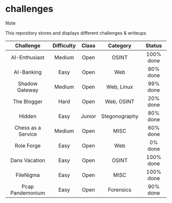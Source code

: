 # challenges

> [!Note]
> This repository stores and displays different challenges & writeups

| Challenge | Difficulty | Class | Category | Status |
|:--------: | :--------: | :---: | :------: | :----: |
| AI-Enthusiast | Medium | Open | OSINT | 100% done |
| AI-Banking | Easy | Open | Web | 80% done |
| Shadow Gateway | Medium | Open | Web, Linux | 99% done |
| The Blogger | Hard | Open | Web, OSINT | 20% done |
| Hidden | Easy | Junior | Stegonography | 80% done |
| Chess as a Service | Medium | Open | MISC | 60% done |
| Role Forge | Easy | Open | Web | 0% done |
| Dans Vacation | Easy | Open | OSINT | 100% done |
| FileNigma | Easy | Open | MISC | 100% done |
| Pcap Pandemonium | Easy | Open | Forensics | 90% done |
